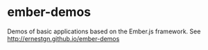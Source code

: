 ember-demos
===========

Demos of basic applications based on the Ember.js framework. See http://ernestgn.github.io/ember-demos
